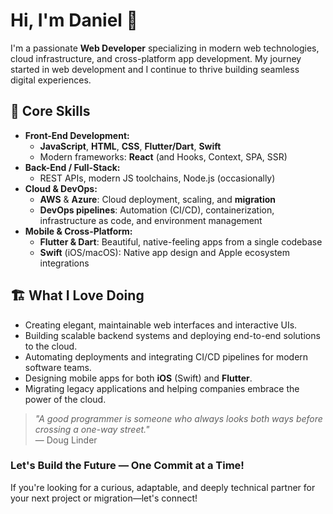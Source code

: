 # Hi, I'm Daniel 👋

I'm a passionate **Web Developer** specializing in modern web technologies, cloud infrastructure, and cross-platform app development. My journey started in web development and I continue to thrive building seamless digital experiences.

## 🚀 Core Skills

- **Front-End Development:**  
  - **JavaScript**, **HTML**, **CSS**, **Flutter/Dart**, **Swift**
  - Modern frameworks: **React** (and Hooks, Context, SPA, SSR)
- **Back-End / Full-Stack:**  
  - REST APIs, modern JS toolchains, Node.js (occasionally)
- **Cloud & DevOps:**  
  - **AWS** & **Azure**: Cloud deployment, scaling, and **migration**
  - **DevOps pipelines**: Automation (CI/CD), containerization, infrastructure as code, and environment management
- **Mobile & Cross-Platform:**  
  - **Flutter & Dart**: Beautiful, native-feeling apps from a single codebase
  - **Swift** (iOS/macOS): Native app design and Apple ecosystem integrations

## 🏗️ What I Love Doing

- Creating elegant, maintainable web interfaces and interactive UIs.
- Building scalable backend systems and deploying end-to-end solutions to the cloud.
- Automating deployments and integrating CI/CD pipelines for modern software teams.
- Designing mobile apps for both **iOS** (Swift) and **Flutter**.
- Migrating legacy applications and helping companies embrace the power of the cloud.

> *"A good programmer is someone who always looks both ways before crossing a one-way street."*  
> — Doug Linder

### Let's Build the Future — One Commit at a Time!

If you're looking for a curious, adaptable, and deeply technical partner for your next project or migration—let's connect!
